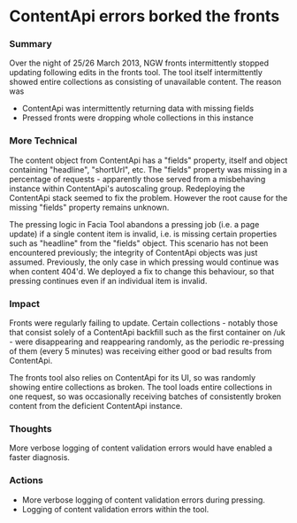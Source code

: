 # ContentApi errors borked the fronts

### Summary

Over the night of 25/26 March 2013, NGW fronts intermittently stopped updating following edits in the fronts tool.
The tool itself intermittently showed entire collections as consisting of unavailable content. The reason was
* ContentApi was intermittently returning data with missing fields
* Pressed fronts were dropping whole collections in this instance

### More Technical

The content object from ContentApi has a "fields" property, itself and object containing "headline", "shortUrl", etc.
The "fields" property was missing in a percentage of requests - apparently those served from
a misbehaving instance within ContentApi's autoscaling group. Redeploying the ContentApi stack seemed to fix the problem.
However the root cause for the missing "fields" property remains unknown.

The pressing logic in Facia Tool abandons a pressing job (i.e. a page update) if a single content item is invalid,
i.e. is missing certain properties such as "headline" from the "fields" object.
This scenario has not been encountered previously; the
integrity of ContentApi objects was just assumed. Previously, the only case in which pressing would
continue was when content 404'd. We deployed a fix to change this behaviour, so that pressing
continues even if an individual item is invalid.

### Impact

Fronts were regularly failing to update. Certain collections - notably those that consist solely of
a ContentApi backfill such as the first container on /uk - were disappearing and reappearing randomly,
as the periodic re-pressing of them (every 5 minutes) was receiving either good or bad results from ContentApi.

The fronts tool also relies on ContentApi for its UI, so was randomly showing entire collections as broken.
The tool loads entire collections in one request, so was occasionally receiving batches of consistently broken content from
the deficient ContentApi instance.

### Thoughts

More verbose logging of content validation errors would have enabled a faster diagnosis.

### Actions

 - More verbose logging of content validation errors during pressing.
 - Logging of content validation errors within the tool.
